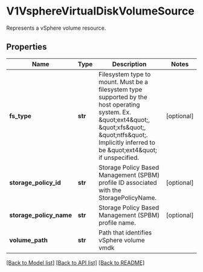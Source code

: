 # V1VsphereVirtualDiskVolumeSource

Represents a vSphere volume resource.

## Properties
Name | Type | Description | Notes
------------ | ------------- | ------------- | -------------
**fs_type** | **str** | Filesystem type to mount. Must be a filesystem type supported by the host operating system. Ex. \&quot;ext4\&quot;, \&quot;xfs\&quot;, \&quot;ntfs\&quot;. Implicitly inferred to be \&quot;ext4\&quot; if unspecified. | [optional] 
**storage_policy_id** | **str** | Storage Policy Based Management (SPBM) profile ID associated with the StoragePolicyName. | [optional] 
**storage_policy_name** | **str** | Storage Policy Based Management (SPBM) profile name. | [optional] 
**volume_path** | **str** | Path that identifies vSphere volume vmdk | 

[[Back to Model list]](../README.md#documentation-for-models) [[Back to API list]](../README.md#documentation-for-api-endpoints) [[Back to README]](../README.md)


